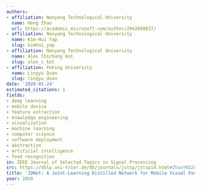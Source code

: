 ```yaml
---
authors:
- affiliation: Nanyang Technological University
  name: Heng Zhao
  url: https://academic.microsoft.com/author/2942888837/
- affiliation: Nanyang Technological University
  name: Kim-Hui Yap
  slug: kimhui_yap
- affiliation: Nanyang Technological University
  name: Alex Chichung Kot
  slug: alex_c_kot
- affiliation: Peking University
  name: Lingyu Duan
  slug: lingyu_duan
date: '2020-01-24'
estimated_citations: 1
fields:
- deep learning
- mobile device
- feature extraction
- knowledge engineering
- visualization
- machine learning
- computer science
- software deployment
- abstraction
- artificial intelligence
- food recognition
in: IEEE Journal of Selected Topics in Signal Processing
src: https://dblp.uni-trier.de/db/journals/jstsp/jstsp14.html#ZhaoYKD20
title: 'JDNet: A Joint-Learning Distilled Network for Mobile Visual Food Recognition'
year: 2020
---
```


